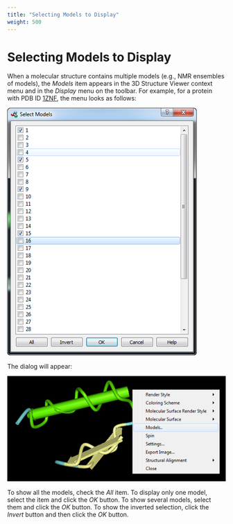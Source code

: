 ```yaml
---
title: "Selecting Models to Display"
weight: 500
---
```


# Selecting Models to Display

When a molecular structure contains multiple models (e.g., NMR ensembles of models), the _Models_ item appears in the 3D Structure Viewer context menu and in the _Display_ menu on the toolbar. For example, for a protein with PDB ID [1ZNF](http://www.rcsb.org/pdb/explore/explore.do?structureId=1znf), the menu looks as follows:

![](/images/65929544/65929545.png)

The dialog will appear:

![](/images/65929544/65929546.png)

To show all the models, check the _All_ item. To display only one model, select the item and click the _OK_ button. To show several models, select them and click the _OK_ button. To show the inverted selection, click the _Invert_ button and then click the _OK_ button.